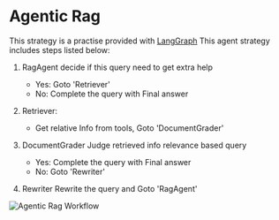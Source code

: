 # Agentic Rag

This strategy is a practise provided with [LangGraph](https://langchain-ai.github.io/langgraph/tutorials/rag/langgraph_agentic_rag)
This agent strategy includes steps listed below:

1. RagAgent
   decide if this query need to get extra help

   - Yes: Goto 'Retriever'
   - No: Complete the query with Final answer

2. Retriever:

   - Get relative Info from tools, Goto 'DocumentGrader'

3. DocumentGrader
   Judge retrieved info relevance based query

   - Yes: Complete the query with Final answer
   - No: Goto 'Rewriter'

4. Rewriter
   Rewrite the query and Goto 'RagAgent'

![Agentic Rag Workflow](https://blog.langchain.dev/content/images/size/w1000/2024/02/image-16.png)
